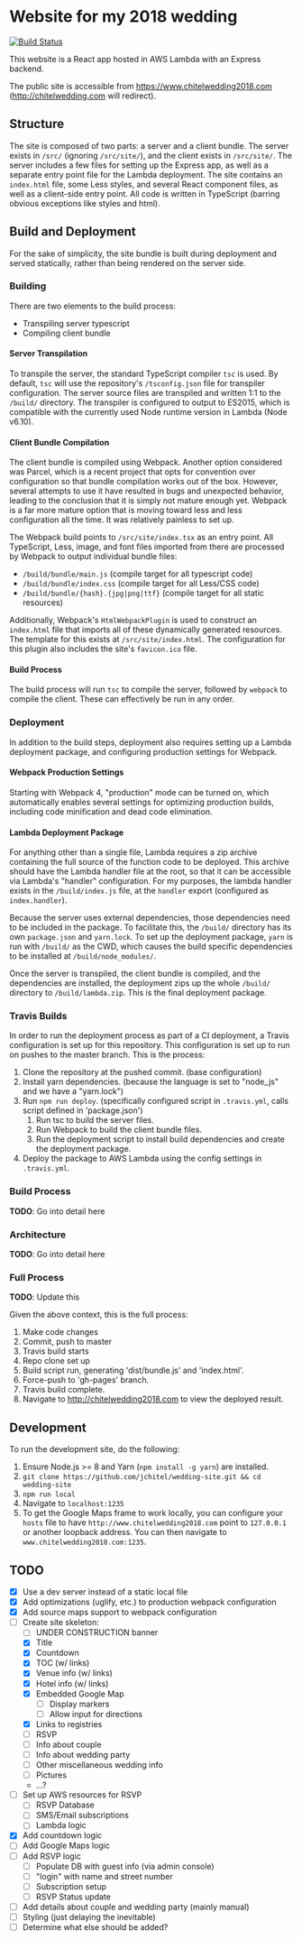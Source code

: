 # Website for my 2018 wedding

[![Build Status](https://travis-ci.org/jchitel/wedding-site.svg?branch=master)](https://travis-ci.org/jchitel/wedding-site)

This website is a React app hosted in AWS Lambda with an Express backend.

The public site is accessible from https://www.chitelwedding2018.com (http://chitelwedding.com will redirect).

## Structure

The site is composed of two parts: a server and a client bundle. The server exists
in `/src/` (ignoring `/src/site/`), and the client exists in `/src/site/`. The server
includes a few files for setting up the Express app, as well as a separate entry point
file for the Lambda deployment. The site contains an `index.html` file, some Less styles,
and several React component files, as well as a client-side entry point. All code is
written in TypeScript (barring obvious exceptions like styles and html).

## Build and Deployment

For the sake of simplicity, the site bundle is built during deployment and served
statically, rather than being rendered on the server side.

### Building

There are two elements to the build process:
- Transpiling server typescript
- Compiling client bundle

#### Server Transpilation

To transpile the server, the standard TypeScript compiler `tsc` is used. By default,
`tsc` will use the repository's `/tsconfig.json` file for transpiler configuration.
The server source files are transpiled and written 1:1 to the `/build/` directory.
The transpiler is configured to output to ES2015, which is compatible with the
currently used Node runtime version in Lambda (Node v6.10).

#### Client Bundle Compilation

The client bundle is compiled using Webpack. Another option considered was Parcel,
which is a recent project that opts for convention over configuration so that
bundle compilation works out of the box. However, several attempts to use it have
resulted in bugs and unexpected behavior, leading to the conclusion that it is
simply not mature enough yet. Webpack is a far more mature option that is moving
toward less and less configuration all the time. It was relatively painless to set up.

The Webpack build points to `/src/site/index.tsx` as an entry point. All TypeScript,
Less, image, and font files imported from there are processed by Webpack to output
individual bundle files:
- `/build/bundle/main.js` (compile target for all typescript code)
- `/build/bundle/index.css` (compile target for all Less/CSS code)
- `/build/bundle/{hash}.{jpg|png|ttf}` (compile target for all static resources)

Additionally, Webpack's `HtmlWebpackPlugin` is used to construct an `index.html` file
that imports all of these dynamically generated resources. The template for this exists
at `/src/site/index.html`. The configuration for this plugin also includes the site's
`favicon.ico` file.

#### Build Process

The build process will run `tsc` to compile the server, followed by `webpack` to compile
the client. These can effectively be run in any order.

### Deployment

In addition to the build steps, deployment also requires setting up a Lambda deployment
package, and configuring production settings for Webpack.

#### Webpack Production Settings

Starting with Webpack 4, "production" mode can be turned on, which automatically enables
several settings for optimizing production builds, including code minification and dead
code elimination.

#### Lambda Deployment Package

For anything other than a single file, Lambda requires a zip archive containing the full
source of the function code to be deployed. This archive should have the Lambda handler
file at the root, so that it can be accessible via Lambda's "handler" configuration. For
my purposes, the lambda handler exists in the `/build/index.js` file, at the `handler`
export (configured as `index.handler`).

Because the server uses external dependencies, those dependencies need to be included in
the package. To facilitate this, the `/build/` directory has its own `package.json` and
`yarn.lock`. To set up the deployment package, `yarn` is run with `/build/` as the CWD,
which causes the build specific dependencies to be installed at `/build/node_modules/`.

Once the server is transpiled, the client bundle is compiled, and the dependencies are
installed, the deployment zips up the whole `/build/` directory to `/build/lambda.zip`.
This is the final deployment package.

### Travis Builds

In order to run the deployment process as part of a CI deployment, a Travis configuration
is set up for this repository. This configuration is set up to run on pushes to the master
branch. This is the process:

1. Clone the repository at the pushed commit. (base configuration)
2. Install yarn dependencies. (because the language is set to "node_js" and we have a "yarn.lock")
3. Run `npm run deploy`. (specifically configured script in `.travis.yml`, calls script defined in 'package.json')
   1. Run tsc to build the server files.
   1. Run Webpack to build the client bundle files.
   2. Run the deployment script to install build dependencies and create the deployment package.
4. Deploy the package to AWS Lambda using the config settings in `.travis.yml`.

### Build Process

**TODO**: Go into detail here

### Architecture

**TODO**: Go into detail here

### Full Process

**TODO**: Update this

Given the above context, this is the full process:

1. Make code changes
2. Commit, push to master
3. Travis build starts
4. Repo clone set up
5. Build script run, generating 'dist/bundle.js' and 'index.html'.
6. Force-push to 'gh-pages' branch.
7. Travis build complete.
8. Navigate to http://chitelwedding2018.com to view the deployed result.

## Development

To run the development site, do the following:

1. Ensure Node.js >= 8 and Yarn (`npm install -g yarn`) are installed.
2. `git clone https://github.com/jchitel/wedding-site.git && cd wedding-site`
3. `npm run local`
4. Navigate to `localhost:1235`
5. To get the Google Maps frame to work locally, you can configure your `hosts` file to
   have `http://www.chitelwedding2018.com` point to `127.0.0.1` or another loopback address.
   You can then navigate to `www.chitelwedding2018.com:1235`.

## TODO

- [x] Use a dev server instead of a static local file
- [x] Add optimizations (uglify, etc.) to production webpack configuration
- [x] Add source maps support to webpack configuration
- [ ] Create site skeleton:
  - [ ] UNDER CONSTRUCTION banner
  - [x] Title
  - [x] Countdown
  - [x] TOC (w/ links)
  - [x] Venue info (w/ links)
  - [x] Hotel info (w/ links)
  - [x] Embedded Google Map
    - [ ] Display markers
    - [ ] Allow input for directions
  - [x] Links to registries
  - [ ] RSVP
  - [ ] Info about couple
  - [ ] Info about wedding party
  - [ ] Other miscellaneous wedding info
  - [ ] Pictures
  - ...?
- [ ] Set up AWS resources for RSVP
  - [ ] RSVP Database
  - [ ] SMS/Email subscriptions
  - [ ] Lambda logic
- [x] Add countdown logic
- [ ] Add Google Maps logic
- [ ] Add RSVP logic
  - [ ] Populate DB with guest info (via admin console)
  - [ ] "login" with name and street number
  - [ ] Subscription setup
  - [ ] RSVP Status update
- [ ] Add details about couple and wedding party (mainly manual)
- [ ] Styling (just delaying the inevitable)
- [ ] Determine what else should be added?
